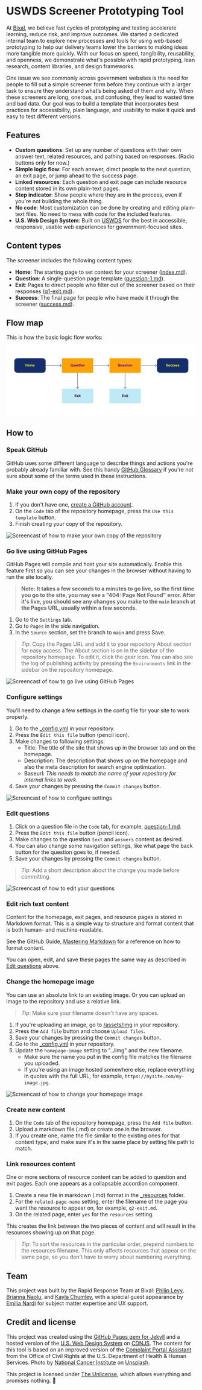 # USWDS Screener Prototyping Tool

At [Bixal](https://www.bixal.com/), we believe fast cycles of prototyping and testing accelerate learning, reduce risk, and improve outcomes. We started a dedicated internal team to explore new processes and tools for using web-based prototyping to help our delivery teams lower the barriers to making ideas more tangible more quickly. With our focus on speed, tangibility, reusability, and openness, we demonstrate what's possible with rapid prototyping, lean research, content libraries, and design frameworks. 

One issue we see commonly across government websites is the need for people to fill out a simple screener form before they continue with a larger task to ensure they understand what’s being asked of them and why. When these screeners are long, onerous, and confusing, they lead to wasted time and bad data. Our goal was to build a template that incorporates best practices for accessibility, plain language, and usability to make it quick and easy to test different versions.

## Features

- **Custom questions**: Set up any number of questions with their own answer text, related resources, and pathing based on responses. (Radio buttons only for now.)
- **Simple logic flow**: For each answer, direct people to the next question, an exit page, or jump ahead to the success page.
- **Linked resources**: Each question and exit page can include resource content stored in its own plain-text pages.
- **Step indicator**: Show people where they are in the process, even if you're not building the whole thing.
- **No code**: Most customization can be done by creating and editing plain-text files. No need to mess with code for the included features.
- **U.S. Web Design System**: Built on [USWDS](https://designsystem.digital.gov/) for the best in accessible, responsive, usable web experiences for government-focused sites.

## Content types

The screener includes the following content types:

- **Home**: The starting page to set context for your screener ([index.md](index.md)).
- **Question**: A single-question page template ([question-1.md](question-1.md)).
- **Exit**: Pages to direct people who filter out of the screener based on their responses ([q1-exit.md](q1-exit.md)).
- **Success**: The final page for people who have made it through the screener ([success.md](success.md)).

## Flow map

This is how the basic logic flow works:

![Flow map](assets/img/flowmap.jpg)

## How to

### Speak GitHub

GitHub uses some different language to describe things and actions you're probably already familiar with. See this handy [GitHub Glossary](https://github.com/Bixal/methods/wiki/GitHub-glossary) if you're not sure about some of the terms used in these instructions.

### Make your own copy of the repository

1. If you don't have one, [create a GitHub account](https://github.com/signup).
1. On the `Code` tab of the repository homepage, press the `Use this template` button.
1. Finish creating your copy of the repository.

![Screencast of how to make your own copy of the repository](assets/img/how-to/make-copy.gif)

### Go live using GitHub Pages

GitHub Pages will compile and host your site automatically. Enable this feature first so you can see your changes in the browser without having to run the site locally.

> **Note: It takes a few seconds to a minutes to go live, so the first time you go to the site, you may see a "404: Page Not Found" error. After it's live, you should see any changes you make to the `main` branch at the Pages URL, usually within a few seconds.**

1. Go to the `Settings` tab.
1. Go to `Pages` in the side navigation.
1. In the `Source` section, set the branch to `main` and press Save.

> *Tip*: Copy the Pages URL and add it to your repository About section for easy access. The About section is on in the sidebar of the repository homepage. To edit it, click the gear icon. You can also see the log of publishing activity by pressing the `Environments` link in the sidebar on the repository homepage.

![Screencast of how to go live using GitHub Pages](assets/img/how-to/enable-pages.gif)

### Configure settings

You'll need to change a few settings in the config file for your site to work properly.

1. Go to the [_config.yml](_config.yml) in your repository.
1. Press the `Edit this file` button (pencil icon).
1. Make changes to following settings:
    - Title: The title of the site that shows up in the browser tab and on the homepage.
    - Description: The description that shows up on the homepage and also the meta description for search engine optimization.
    - Baseurl: *This needs to match the name of your repository for internal links to work.*
1. Save your changes by pressing the `Commit changes` button.

![Screencast of how to configure settings](assets/img/how-to/edit-config.gif)

### Edit questions

1. Click on a question file in the `Code` tab, for example, [question-1.md](question-1.md).
1. Press the `Edit this file` button (pencil icon).
1. Make changes to the question `text` and `answers` content as desired.
1. You can also change some navigation settings, like what page the back button for the question goes to, if needed.
1. Save your changes by pressing the `Commit changes` button.

> *Tip*: Add a short description about the change you made before committing.

![Screencast of how to edit your questions](assets/img/how-to/edit-questions.gif)

### Edit rich text content

Content for the homepage, exit pages, and resource pages is stored in Markdown format. This is a simple way to structure and format content that is both human- and machine-readable.

See the GitHub Guide, [Mastering Markdown](https://guides.github.com/features/mastering-markdown/) for a reference on how to format content.

You can open, edit, and save these pages the same way as described in [Edit questions](#edit-questions) above.

### Change the homepage image

You can use an absolute link to an existing image. Or you can upload an image to the repository and use a relative link.

> *Tip*: Make sure your filename doesn't have any spaces.

1. If you're uploading an image, go to [/assets/img](/assets/img) in your repository.
1. Press the `Add file` button and choose `Upload files`.
1. Save your changes by pressing the `Commit changes` button.
1. Go to the [_config.yml](_config.yml) in your repository.
1. Update the `homepage-image` setting to "../img" and the new filename.
    - Make sure the name you put in the config file matches the filename you uploaded.
    - If you're using an image hosted somewhere else, replace everything in quotes with the full URL, for example, `https://mysite.com/my-image.jpg`.

![Screencast of how to change your homepage image](assets/img/how-to/change-homepage-image.gif)

### Create new content

1. On the `Code` tab of the repository homepage, press the `Add file` button.
1. Upload a markdown file (.md) or create one in the browser.
1. If you create one, name the file similar to the existing ones for that content type, and make sure it's in the same place by setting file path to match.

### Link resources content

One or more sections of resource content can be added to question and exit pages. Each one appears as a collapsable accordion component.

1. Create a new file in markdown (.md) format in the [_resources](_resources) folder.
1. For the `related-page-name` setting, enter the filename of the page you want the resource to appear on, for example, `q2-exit.md`.
1. On the related page, enter `yes` for the `resources` setting.

This creates the link between the two pieces of content and will result in the resources showing up on that page.

> *Tip*: To sort the resources in the particular order, prepend numbers to the resources filename. This only affects resources that appear on the same page, so you don't have to worry about numbering everything.

## Team

This project was built by the Rapid Response Team at Bixal: [Philip Levy](https://github.com/pglevy), [Brianna Naolu](https://github.com/bnaolu), and [Kayla Chumley](https://github.com/kbchumley), with a special guest appearance by [Emilia Nardi](https://github.com/orgs/Bixal/people/e-nardi) for subject matter expertise and UX support.

## Credit and license
This project was created using the [GitHub Pages gem for Jekyll](https://github.com/github/pages-gem) and a hosted version of the [U.S. Web Design System](https://github.com/uswds/uswds) on [CDNJS](https://cdnjs.com/). The content for this tool is based on an improved version of the [Complaint Portal Assistant](https://ocrportal.hhs.gov/ocr/smartscreen/main.jsf) from the Office of Civil Rights at the U.S. Department of Health & Human Services. Photo by [National Cancer Institute](https://unsplash.com/@nci?utm_source=unsplash&utm_medium=referral&utm_content=creditCopyText) on [Unsplash](https://unsplash.com/?utm_source=unsplash&utm_medium=referral&utm_content=creditCopyText).

This project is licensed under [The Unlicense](https://github.com/Bixal/uswds-template/blob/main/LICENSE), which allows everything and promises nothing. 🌊

